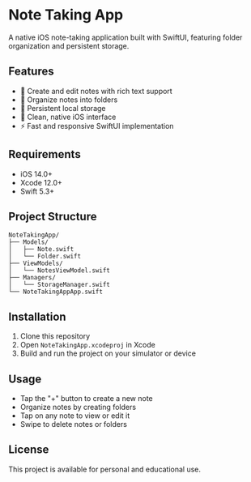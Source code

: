 # Note Taking App

A native iOS note-taking application built with SwiftUI, featuring folder organization and persistent storage.

## Features

- 📝 Create and edit notes with rich text support
- 📁 Organize notes into folders
- 💾 Persistent local storage
- 🎨 Clean, native iOS interface
- ⚡ Fast and responsive SwiftUI implementation

## Requirements

- iOS 14.0+
- Xcode 12.0+
- Swift 5.3+

## Project Structure

```
NoteTakingApp/
├── Models/
│   ├── Note.swift
│   └── Folder.swift
├── ViewModels/
│   └── NotesViewModel.swift
├── Managers/
│   └── StorageManager.swift
└── NoteTakingAppApp.swift
```

## Installation

1. Clone this repository
2. Open `NoteTakingApp.xcodeproj` in Xcode
3. Build and run the project on your simulator or device

## Usage

- Tap the "+" button to create a new note
- Organize notes by creating folders
- Tap on any note to view or edit it
- Swipe to delete notes or folders

## License

This project is available for personal and educational use.

